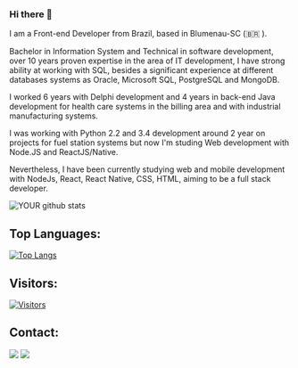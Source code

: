 ### Hi there 👋

I am a Front-end Developer from Brazil, based in Blumenau-SC (🇧🇷 ).

Bachelor in Information System and Technical in software development, over 10 years proven expertise in the area of IT development, I have strong ability at working with SQL, besides a significant experience at different databases systems as Oracle, Microsoft SQL, PostgreSQL and MongoDB.

I worked 6 years with Delphi development and 4 years in back-end Java development for health care systems in the billing area and with industrial manufacturing systems.

I was working with Python 2.2 and 3.4 development around 2 year on projects for fuel station systems but now I'm studing Web development with Node.JS and ReactJS/Native.

Nevertheless, I have been currently studying web and mobile development with NodeJs, React, React Native, CSS, HTML, aiming to be a full stack developer. 

![YOUR github stats](https://github-readme-stats.vercel.app/api?username=rafaelkorz)

## Top Languages:
[![Top Langs](https://github-readme-stats.vercel.app/api/top-langs/?username=rafaelkorz&langs_count=8)](https://github.com/rafaelkorz/github-readme-stats)

## Visitors:
[![Visitors](https://visitor-badge.glitch.me/badge?page_id=github/rafaelkorz)](https://github.com/rafaelkorz)

## Contact:
[<img src="https://img.shields.io/badge/linkedin-%230077B5.svg?&style=for-the-badge&logo=linkedin&logoColor=white" />](https://www.linkedin.com/in/rafael-korz-60105537/) 
[<img src="https://img.shields.io/badge/instagram-%23E4405F.svg?&style=for-the-badge&logo=instagram&logoColor=white">](https://www.instagram.com/rafaelkorz/) 
